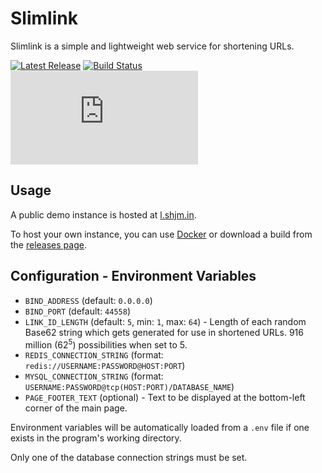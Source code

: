 # Slimlink

Slimlink is a simple and lightweight web service for shortening URLs.

[![Latest Release](https://img.shields.io/github/v/release/shibijm/slimlink?label=Latest%20Release)](https://github.com/shibijm/slimlink/releases/latest)
[![Build Status](https://img.shields.io/github/actions/workflow/status/shibijm/slimlink/release.yml?label=Build&logo=github)](https://github.com/shibijm/slimlink/actions/workflows/release.yml)
[![Deployment Status](https://img.shields.io/website/https/l.shjm.in?label=Deployment&logo=docker)](https://l.shjm.in)

## Usage

A public demo instance is hosted at [l.shjm.in](https://l.shjm.in).

To host your own instance, you can use [Docker](https://github.com/shibijm/slimlink/pkgs/container/slimlink) or download a build from the [releases page](https://github.com/shibijm/slimlink/releases).

## Configuration - Environment Variables

* `BIND_ADDRESS` (default: `0.0.0.0`)
* `BIND_PORT` (default: `44558`)
* `LINK_ID_LENGTH` (default: `5`, min: `1`, max: `64`) - Length of each random Base62 string which gets generated for use in shortened URLs. 916 million (62<sup>5</sup>) possibilities when set to 5.
* `REDIS_CONNECTION_STRING` (format: `redis://USERNAME:PASSWORD@HOST:PORT`)
* `MYSQL_CONNECTION_STRING` (format: `USERNAME:PASSWORD@tcp(HOST:PORT)/DATABASE_NAME`)
* `PAGE_FOOTER_TEXT` (optional) - Text to be displayed at the bottom-left corner of the main page.

Environment variables will be automatically loaded from a `.env` file if one exists in the program's working directory.

Only one of the database connection strings must be set.
